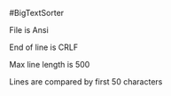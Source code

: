 #BigTextSorter

File is Ansi

End of line is CRLF

Max line length is 500

Lines are compared by first 50 characters
